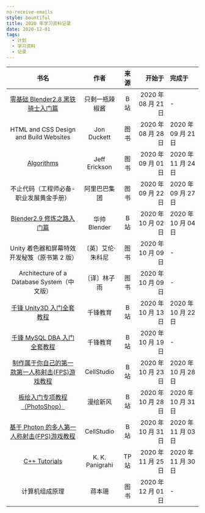 ```yaml
---
no-receive-emails
style: bountiful
title: 2020 年学习资料记录
date: 2020-12-01
tags:
  - 计划
  - 学习资料
  - 记录
---
```


|                                           书名                                           |       作者        | 来源  |              开始于 | 完成于              |
| :--------------------------------------------------------------------------------------: | :---------------: | :---: | ------------------: | :------------------ |
|        [零基础 Blender2.8 黑铁骑士入门篇](//www.bilibili.com/video/BV1T4411N7GE)         |  只剩一瓶辣椒酱   | B 站  | 2020 年 08 月 21 日 | -                   |
|                          HTML and CSS Design and Build Websites                          |    Jon Duckett    | 图书  | 2020 年 08 月 28 日 | 2020 年 09 月 21 日 |
|             [Algorithms](http://jeffe.cs.illinois.edu/teaching/algorithms/)              |   Jeff Erickson   | 图书  | 2020 年 09 月 01 日 | 2020 年 11 月 24 日 |
|                         不止代码（工程师必备-职业发展黄金手册）                          |   阿里巴巴集团    | 图书  | 2020 年 09 月 22 日 | 2020 年 09 月 27 日 |
|            [Blender2.9 修炼之路入门篇](//www.bilibili.com/video/BV1WD4y1o7TT)            |   华帅 Blender    | B 站  | 2020 年 10 月 02 日 | 2020 年 10 月 04 日 |
|                      Unity 着色器和屏幕特效开发秘笈（原书第 2 版）                       | 〔英〕艾伦·朱科尼 | 图书  | 2020 年 10 月 09 日 | -                   |
|                       Architecture of a Database System（中文版）                        |   〔译〕林子雨    | 图书  | 2020 年 10 月 09 日 | -                   |
|            [千锋 Unity3D 入门全套教程](//www.bilibili.com/video/BV1HJ411B7KQ)            |     千锋教育      | B 站  | 2020 年 10 月 13 日 | 2020 年 10 月 22 日 |
|           [千锋 MySQL DBA 入门全套教程](//www.bilibili.com/video/BV1nJ411B7AY)           |     千锋教育      | B 站  | 2020 年 10 月 19 日 | -                   |
| [制作属于你自己的第一款第一人称射击(FPS)游戏教程](//www.bilibili.com/video/BV1ZE411W71X) |    CellStudio     | B 站  | 2020 年 10 月 23 日 | 2020 年 10 月 28 日 |
|          [板绘入门专项教程（PhotoShop）](//www.bilibili.com/video/BV16T4y1A7cB)          |     漫绘新风      | B 站  | 2020 年 10 月 28 日 | 2020 年 10 月 31 日 |
|   [基于 Photon 的多人第一人称射击(FPS)游戏教程](//www.bilibili.com/video/BV1jK41157KE)   |    CellStudio     | B 站  | 2020 年 10 月 31 日 | 2020 年 11 月 03 日 |
|              [C++ Tutorials](//www.tutorialspoint.com/cplusplus/index.htm)               |  K. K. Panigrahi  | TP 站 | 2020 年 11 月 25 日 | 2020 年 11 月 30 日 |
|                                      计算机组成原理                                      |      蒋本珊       | 图书  | 2020 年 12 月 01 日 | -                   |
